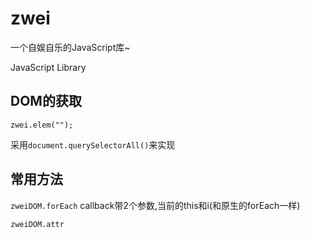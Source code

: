 zwei
====
一个自娱自乐的JavaScript库~

JavaScript Library

## DOM的获取

    zwei.elem("");

采用`document.querySelectorAll()`来实现

## 常用方法

`zweiDOM.forEach`
callback带2个参数,当前的this和i(和原生的forEach一样)

`zweiDOM.attr`


